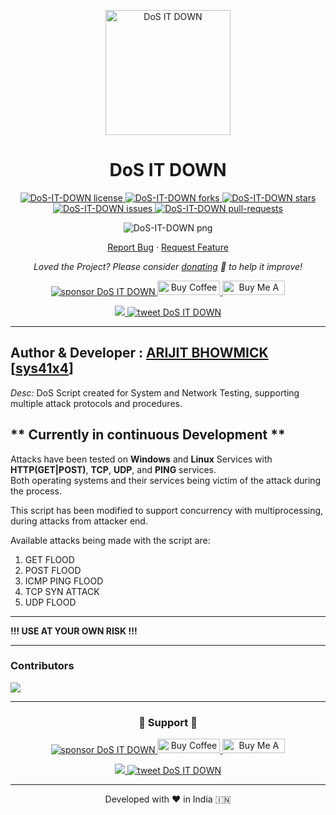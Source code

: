 <p align="center">
  <a href="https://github.com/sys41x4/DoS-IT-DOWN">
    <img alt="DoS IT DOWN" src=https://avatars.githubusercontent.com/u/66935336?v=4 width="200" />
  </a>
</p>
<h1 align="center">
  DoS IT DOWN
</h1>

<p align="center">
<a href="https://github.com/sys41x4/DoS-IT-DOWN/blob/main/LICENSE" target="blank">
<img src="https://img.shields.io/github/license/sys41x4/DoS-IT-DOWN?style=flat-square" alt="DoS-IT-DOWN license" />
</a>
<a href="https://github.com/sys41x4/DoS-IT-DOWN/fork" target="blank">
<img src="https://img.shields.io/github/forks/sys41x4/DoS-IT-DOWN?style=flat-square" alt="DoS-IT-DOWN forks"/>
</a>
<a href="https://github.com/sys41x4/DoS-IT-DOWN/stargazers" target="blank">
<img src="https://img.shields.io/github/stars/sys41x4/DoS-IT-DOWN?style=flat-square" alt="DoS-IT-DOWN stars"/>
</a>
<a href="https://github.com/sys41x4/DoS-IT-DOWN/issues" target="blank">
<img src="https://img.shields.io/github/issues/sys41x4/DoS-IT-DOWN?style=flat-square" alt="DoS-IT-DOWN issues"/>
</a>
<a href="https://github.com/sys41x4/DoS-IT-DOWN/pulls" target="blank">
<img src="https://img.shields.io/github/issues-pr/sys41x4/DoS-IT-DOWN?style=flat-square" alt="DoS-IT-DOWN pull-requests"/>
</a>

</a>
</p>


<p align="center"><img src="/assets/icons/logo.png" alt="DoS-IT-DOWN png" /></p>


<p align="center">
    <a href="https://github.com/sys41x4/DoS-IT-DOWN/issues/new/choose">Report Bug</a>
    ·
    <a href="https://github.com/sys41x4/DoS-IT-DOWN/issues/new/choose">Request Feature</a>
</p>

<p align="center">
<i>Loved the Project? Please consider <a href="https://paypal.me/sys41x4/10">donating</a>  💸 to help it improve!</i>
</p>

<p align="center">
<a href="https://www.paypal.me/sys41x4"><img src="https://img.shields.io/badge/support-PayPal-blue?logo=PayPal&style=flat-square&label=Donate" alt="sponsor DoS IT DOWN"/>
</a>
<a href='https://ko-fi.com/sys41x4' target='_blank'><img height='23' width="100" src='https://cdn.ko-fi.com/cdn/kofi3.png?v=2' alt='Buy Coffee for Arijit Bhowmick' />
</a>
<a href="https://www.buymeacoffee.com/sys41x4" target="_blank"><img src="https://cdn.buymeacoffee.com/buttons/default-orange.png" alt="Buy Me A Coffee" height="23" width="100" style="border-radius:1px" />
</p>

<p align="center">
<a href="https://sys41x4.github.io" target="blank">
<img src="https://img.shields.io/website?url=https%3A%2F%2Fsys41x4.github.io&logo=github&style=flat-square" />
</a>
<a href="https://twitter.com/intent/tweet?text=Wow:&url=https://github.com/sys41x4/DoS-IT-DOWN">
<img src="https://img.shields.io/twitter/url?style=social&url=https://github.com/sys41x4/DoS-IT-DOWN" alt="tweet DoS IT DOWN"/>
</a>
</p>

---
**Author & Developer :** <a href="https://github.com/Arijit-Bhowmick">ARIJIT BHOWMICK</a> [<a href="https://github.com/sys41x4">sys41x4</a>]
---
*Desc:* DoS Script created for System and Network Testing, supporting multiple attack protocols and procedures.

** Currently in continuous Development **
---

Attacks have been tested on **Windows** and **Linux** Services with **HTTP(GET|POST)**, **TCP**, **UDP**, and **PING** services.<br>
Both operating systems and their services being victim of the attack during the process.<br>

This script has been modified to support concurrency with multiprocessing, during attacks from attacker end.<br>

Available attacks being made with the script are:
1. GET FLOOD
2. POST FLOOD
3. ICMP PING FLOOD
4. TCP SYN ATTACK
5. UDP FLOOD

---

**!!! USE AT YOUR OWN RISK !!!**
  
---
### Contributors

<a href="https://github.com/sys41x4/DoS-IT-DOWN/graphs/contributors">
  <img src="https://contrib.rocks/image?repo=sys41x4/DoS-IT-DOWN" />
</a>

---
<h3 align="center">
  🙏 Support 🙏
</h3>

<p align="center">
<a href="https://www.paypal.me/sys41x4"><img src="https://img.shields.io/badge/support-PayPal-blue?logo=PayPal&style=flat-square&label=Donate" alt="sponsor DoS IT DOWN"/>
</a>
<a href='https://ko-fi.com/sys41x4' target='_blank'><img height='23' width="100" src='https://cdn.ko-fi.com/cdn/kofi3.png?v=2' alt='Buy Coffee for Arijit Bhowmick' />
</a>
<a href="https://www.buymeacoffee.com/sys41x4" target="_blank"><img src="https://cdn.buymeacoffee.com/buttons/default-orange.png" alt="Buy Me A Coffee" height="23" width="100" style="border-radius:1px" />
</p>

<p align="center">
<a href="https://sys41x4.github.io" target="blank">
<img src="https://img.shields.io/website?url=https%3A%2F%2Fsys41x4.github.io&logo=github&style=flat-square" />
</a>
<a href="https://twitter.com/intent/tweet?text=Wow:&url=https://github.com/sys41x4/DoS-IT-DOWN">
<img src="https://img.shields.io/twitter/url?style=social&url=https://github.com/sys41x4/DoS-IT-DOWN" alt="tweet DoS IT DOWN"/>
</a>
</p>

<hr>
<p align="center">
Developed with ❤️ in India 🇮🇳 
</p>
